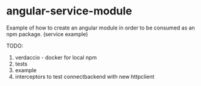 # angular-service-module

Example of how to create an angular module in order to be consumed as an npm package. (service example)


TODO:

1. verdaccio - docker for local npm
1. tests
1. example
1. interceptors to test connectbackend with new httpclient